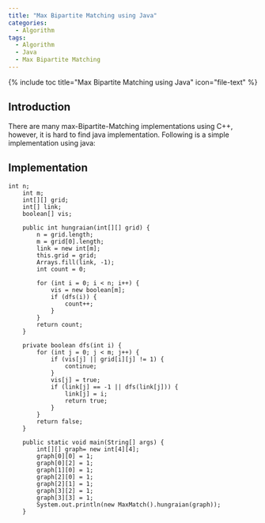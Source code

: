 ```yaml
---
title: "Max Bipartite Matching using Java"
categories:
  - Algorithm
tags:
  - Algorithm
  - Java
  - Max Bipartite Matching
---
```


{% include toc title="Max Bipartite Matching using Java" icon="file-text" %}

## Introduction

There are many max-Bipartite-Matching implementations using C++, however, it is hard to find java implementation. Following is a simple implementation using java:

## Implementation

```
int n;
    int m;
    int[][] grid;
    int[] link;
    boolean[] vis;

    public int hungraian(int[][] grid) {
        n = grid.length;
        m = grid[0].length;
        link = new int[m];
        this.grid = grid;
        Arrays.fill(link, -1);
        int count = 0;

        for (int i = 0; i < n; i++) {
            vis = new boolean[m];
            if (dfs(i)) {
                count++;
            }
        }
        return count;
    }

    private boolean dfs(int i) {
        for (int j = 0; j < m; j++) {
            if (vis[j] || grid[i][j] != 1) {
                continue;
            }
            vis[j] = true;
            if (link[j] == -1 || dfs(link[j])) {
                link[j] = i;
                return true;
            }
        }
        return false;
    }

    public static void main(String[] args) {
        int[][] graph= new int[4][4];
        graph[0][0] = 1;
        graph[0][2] = 1;
        graph[1][0] = 1;
        graph[2][0] = 1;
        graph[2][1] = 1;
        graph[3][2] = 1;
        graph[3][3] = 1;
        System.out.println(new MaxMatch().hungraian(graph));
    }

```
